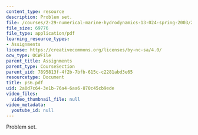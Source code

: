 ```yaml
---
content_type: resource
description: Problem set.
file: /courses/2-29-numerical-marine-hydrodynamics-13-024-spring-2003/2a0d7c643e1b76a46aa6870c45cb9ede_ps6.pdf
file_size: 69776
file_type: application/pdf
learning_resource_types:
- Assignments
license: https://creativecommons.org/licenses/by-nc-sa/4.0/
ocw_type: OCWFile
parent_title: Assignments
parent_type: CourseSection
parent_uid: 7895813f-4f2b-7bfb-615c-c2281abd3e65
resourcetype: Document
title: ps6.pdf
uid: 2a0d7c64-3e1b-76a4-6aa6-870c45cb9ede
video_files:
  video_thumbnail_file: null
video_metadata:
  youtube_id: null
---
```

Problem set.